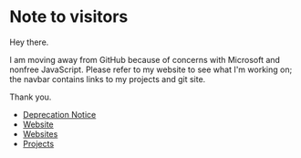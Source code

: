# Note to visitors

Hey there.

I am moving away from GitHub because of concerns with Microsoft and nonfree JavaScript.  Please refer to my website to see what I'm working on; the navbar contains links to my projects and git site.

Thank you.

- [Deprecation Notice](https://andrewrunxiyu.github.io)
- [Website](https://www.andrewyu.org)
- [Websites](https://andrewyu.org)
- [Projects](https://git.andrewyu.org)
